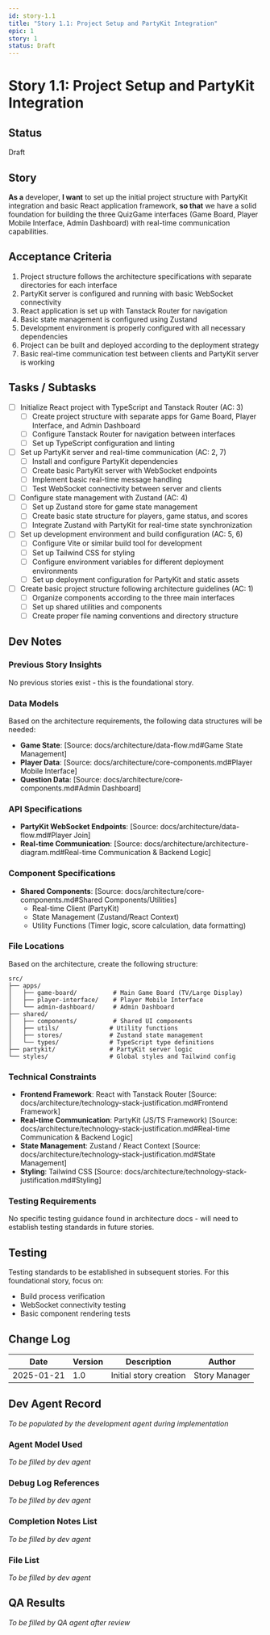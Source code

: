 ```yaml
---
id: story-1.1
title: "Story 1.1: Project Setup and PartyKit Integration"
epic: 1
story: 1
status: Draft
---
```


# Story 1.1: Project Setup and PartyKit Integration

## Status
Draft

## Story
**As a** developer,
**I want** to set up the initial project structure with PartyKit integration and basic React application framework,
**so that** we have a solid foundation for building the three QuizGame interfaces (Game Board, Player Mobile Interface, Admin Dashboard) with real-time communication capabilities.

## Acceptance Criteria
1. Project structure follows the architecture specifications with separate directories for each interface
2. PartyKit server is configured and running with basic WebSocket connectivity
3. React application is set up with Tanstack Router for navigation
4. Basic state management is configured using Zustand
5. Development environment is properly configured with all necessary dependencies
6. Project can be built and deployed according to the deployment strategy
7. Basic real-time communication test between clients and PartyKit server is working

## Tasks / Subtasks
- [ ] Initialize React project with TypeScript and Tanstack Router (AC: 3)
  - [ ] Create project structure with separate apps for Game Board, Player Interface, and Admin Dashboard
  - [ ] Configure Tanstack Router for navigation between interfaces
  - [ ] Set up TypeScript configuration and linting
- [ ] Set up PartyKit server and real-time communication (AC: 2, 7)
  - [ ] Install and configure PartyKit dependencies
  - [ ] Create basic PartyKit server with WebSocket endpoints
  - [ ] Implement basic real-time message handling
  - [ ] Test WebSocket connectivity between server and clients
- [ ] Configure state management with Zustand (AC: 4)
  - [ ] Set up Zustand store for game state management
  - [ ] Create basic state structure for players, game status, and scores
  - [ ] Integrate Zustand with PartyKit for real-time state synchronization
- [ ] Set up development environment and build configuration (AC: 5, 6)
  - [ ] Configure Vite or similar build tool for development
  - [ ] Set up Tailwind CSS for styling
  - [ ] Configure environment variables for different deployment environments
  - [ ] Set up deployment configuration for PartyKit and static assets
- [ ] Create basic project structure following architecture guidelines (AC: 1)
  - [ ] Organize components according to the three main interfaces
  - [ ] Set up shared utilities and components
  - [ ] Create proper file naming conventions and directory structure

## Dev Notes

### Previous Story Insights
No previous stories exist - this is the foundational story.

### Data Models
Based on the architecture requirements, the following data structures will be needed:
- **Game State**: [Source: docs/architecture/data-flow.md#Game State Management]
- **Player Data**: [Source: docs/architecture/core-components.md#Player Mobile Interface]
- **Question Data**: [Source: docs/architecture/core-components.md#Admin Dashboard]

### API Specifications
- **PartyKit WebSocket Endpoints**: [Source: docs/architecture/data-flow.md#Player Join]
- **Real-time Communication**: [Source: docs/architecture/architecture-diagram.md#Real-time Communication & Backend Logic]

### Component Specifications
- **Shared Components**: [Source: docs/architecture/core-components.md#Shared Components/Utilities]
  - Real-time Client (PartyKit)
  - State Management (Zustand/React Context)
  - Utility Functions (Timer logic, score calculation, data formatting)

### File Locations
Based on the architecture, create the following structure:
```
src/
├── apps/
│   ├── game-board/          # Main Game Board (TV/Large Display)
│   ├── player-interface/    # Player Mobile Interface
│   └── admin-dashboard/     # Admin Dashboard
├── shared/
│   ├── components/          # Shared UI components
│   ├── utils/              # Utility functions
│   ├── stores/             # Zustand state management
│   └── types/              # TypeScript type definitions
├── partykit/               # PartyKit server logic
└── styles/                 # Global styles and Tailwind config
```

### Technical Constraints
- **Frontend Framework**: React with Tanstack Router [Source: docs/architecture/technology-stack-justification.md#Frontend Framework]
- **Real-time Communication**: PartyKit (JS/TS Framework) [Source: docs/architecture/technology-stack-justification.md#Real-time Communication & Backend Logic]
- **State Management**: Zustand / React Context [Source: docs/architecture/technology-stack-justification.md#State Management]
- **Styling**: Tailwind CSS [Source: docs/architecture/technology-stack-justification.md#Styling]

### Testing Requirements
No specific testing guidance found in architecture docs - will need to establish testing standards in future stories.

## Testing
Testing standards to be established in subsequent stories. For this foundational story, focus on:
- Build process verification
- WebSocket connectivity testing
- Basic component rendering tests

## Change Log
| Date | Version | Description | Author |
|------|---------|-------------|---------|
| 2025-01-21 | 1.0 | Initial story creation | Story Manager |

## Dev Agent Record
*To be populated by the development agent during implementation*

### Agent Model Used
*To be filled by dev agent*

### Debug Log References
*To be filled by dev agent*

### Completion Notes List
*To be filled by dev agent*

### File List
*To be filled by dev agent*

## QA Results
*To be filled by QA agent after review* 